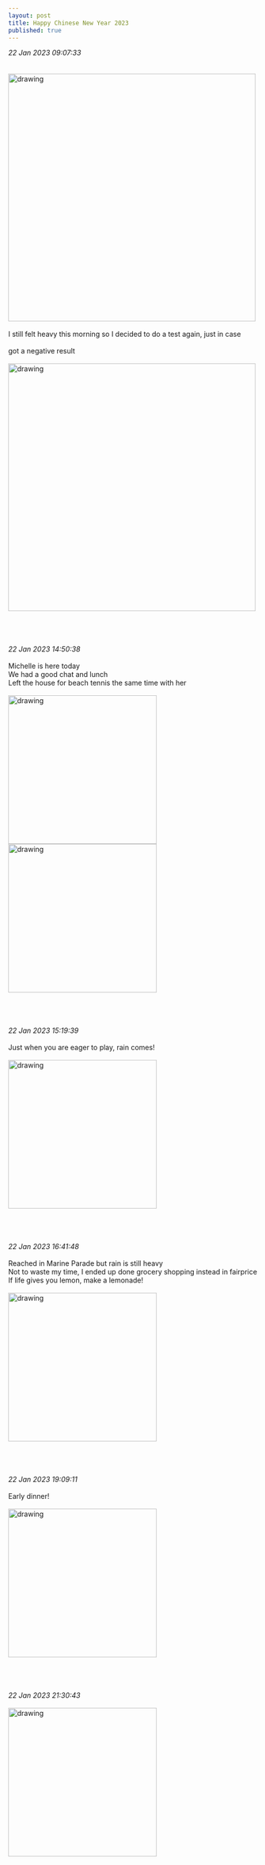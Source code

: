 ```yaml
---
layout: post
title: Happy Chinese New Year 2023
published: true
---
```

_22 Jan 2023 09:07:33_
<br>
<br>
<br>
<img src="https://drive.google.com/uc?export=view&id=1JH_v_AaDAoFBHzdXvS-cDtsiIws96pRY" alt="drawing" width="500"/>
<br>
<br>
I still felt heavy this morning so I decided to do a test again, just in case
<br>
<br>
got a negative result 
<br>
<br>
<img src="https://drive.google.com/uc?export=view&id=1cl9uuHMytzEixksOUzjSiFW1DgQm80eN" alt="drawing" width="500"/>
<br>
<br>
<br>
<br>
<br>
_22 Jan 2023 14:50:38_
<br>
<br>
Michelle is here today
<br>
We had a good chat and lunch
<br>
Left the house for beach tennis the same time with her
<br>
<br>
<img src="https://drive.google.com/uc?export=view&id=1ZXPb0U8MUEH2zAT2OQ6Qy_96tSrLtMlZ" alt="drawing" width="300"/>
<img src="https://drive.google.com/uc?export=view&id=1gI75EsZNCtknjU0mrIzj9Qj-xc08WH09" alt="drawing" width="300"/>
<br>
<br>
<br>
<br>
<br>
_22 Jan 2023 15:19:39_
<br>
<br>
Just when you are eager to play, rain comes!
<br>
<br>
<img src="https://drive.google.com/uc?export=view&id=1icSV7I0BvUjHVza4RIa1JpcPUjfhapqj" alt="drawing" width="300"/>
<br>
<br>
<br>
<br>
<br>
_22 Jan 2023 16:41:48_
<br>
<br>
Reached in Marine Parade but rain is still heavy
<br>
Not to waste my time, I ended up done grocery shopping instead in fairprice
<br>
If life gives you lemon, make a lemonade!
<br>
<br>
<img src="https://drive.google.com/uc?export=view&id=1RABlwULJakPJ88e1mpnOEHM4zQMoaMl9" alt="drawing" width="300"/>
<br>
<br>
<br>
<br>
<br>
_22 Jan 2023 19:09:11_
<br>
<br>
Early dinner!
<br>
<br>
<img src="https://drive.google.com/uc?export=view&id=1lRUvHRl9mmWYnCaQOrcnc3Vc8zjGahmH" alt="drawing" width="300"/>
<br>
<br>
<br>
<br>
<br>
_22 Jan 2023 21:30:43_
<br>
<br>
<img src="https://drive.google.com/uc?export=view&id=1CR_1jjFmLezICzaU14UgwcSFoUElCpYz" alt="drawing" width="300"/>
